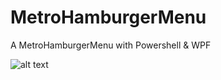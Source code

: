 # MetroHamburgerMenu
A MetroHamburgerMenu with Powershell & WPF

![alt text](https://1.bp.blogspot.com/-zRp5tsM5uAo/WWZ_AzJecNI/AAAAAAAAEXQ/iqeFWr6NfnwZuMopirn06Xu2wPzMAKASwCLcBGAs/s1600/20170712_210007.gif)
